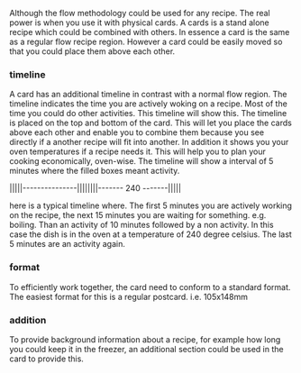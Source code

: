 Although the flow methodology could be used for any recipe. The real power is when you use it with physical cards. A cards is a stand alone recipe which could be combined with others. In essence a card is the same as a regular flow recipe region. However a card could be easily moved so that you could place them above each other. 

### timeline

A card has an additional timeline in contrast with a normal flow region. The timeline indicates the time you are actively woking on a recipe. Most of the time you could do other activities. This timeline will show this. The timeline is placed on the top and bottom of the card. This will let you place the cards above each other and enable you to combine them because you see directly if a another recipe will fit into another. In addition it shows you your oven temperatures if a recipe needs it. This will help you to plan your cooking economically, oven-wise. The timeline will show a interval of 5 minutes where the filled boxes meant activity.


|||||---------------||||||||------- 240 -------|||||

here is a typical timeline where. The first 5 minutes you are actively working on the recipe, the next 15 minutes you are waiting for something. e.g. boiling. Than an activity of 10 minutes followed by a non activity. In this case the dish is in the oven at a temperature of 240 degree celsius. The last 5 minutes are an activity again. 

### format

To efficiently work together, the card need to conform to a standard format. The easiest format for this is a regular postcard. i.e. 105x148mm

### addition

To provide background information about a recipe, for example how long you could keep it in the freezer, an additional section could be used in the card to provide this. 
